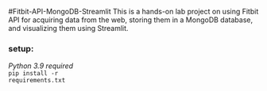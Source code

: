 #Fitbit-API-MongoDB-Streamlit
This is a hands-on lab project on using Fitbit API for acquiring data from the web, storing them in a MongoDB database, and visualizing them using Streamlit.


### setup:
<i>Python 3.9 required</i><br>
<code>pip install -r requirements.txt</code>
